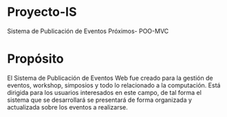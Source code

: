 # Proyecto-IS
 Sistema de Publicación de Eventos Próximos- POO-MVC
 
# Propósito
 El Sistema de Publicación de Eventos Web fue creado para la gestión de eventos, workshop, simposios y todo lo relacionado a la computación.
 Está dirigida para los usuarios interesados en este campo, de tal forma el sistema que se desarrollará se presentará de forma organizada y actualizada sobre los eventos a realizarse.
 

